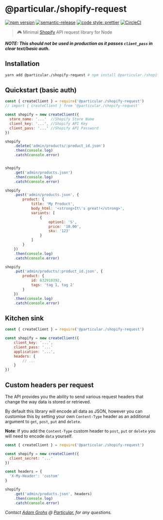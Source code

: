 # @particular./shopify-request

[![npm version](https://img.shields.io/npm/v/@particular./shopify-request.svg)](https://www.npmjs.com/package/@particular./shopify-request) [![semantic-release](https://img.shields.io/badge/%20%20%F0%9F%93%A6%F0%9F%9A%80-semantic--release-e10079.svg)](https://github.com/semantic-release/semantic-release) [![code style: prettier](https://img.shields.io/badge/code_style-prettier-ff69b4.svg)](https://github.com/prettier/prettier) [![CircleCI](https://img.shields.io/circleci/project/github/uniquelyparticular/shopify-request.svg?label=circleci)](https://circleci.com/gh/uniquelyparticular/shopify-request)

> 🎮 Minimal [Shopify](https://www.shopify.com) API request library for Node

**_NOTE: This should not be used in production as it passes `client_pass` in clear text/basic auth._**

## Installation

```bash
yarn add @particular./shopify-request # npm install @particular./shopify-request
```

## Quickstart (basic auth)

```js
const { createClient } = require('@particular./shopify-request')
// import { createClient } from '@particular./shopify-request'

const shopify = new createClient({
  store_name: '...'  //Shopify Store Name
  client_key: '...', //Shopify API Key
  client_pass: '...' //Shopify API Password
})

shopify
    .delete('admin/products/:product_id.json')
    .then(console.log)
    .catch(console.error)


shopify
    .get('admin/products.json')
    .then(console.log)
    .catch(console.error)

shopify
    .post('admin/products.json', {
        product: {
            title: 'My Product',
            body_html: '<strong>It\'s great!</strong>',
            variants: [
                {
                    option1: 'S',
                    price: '10.00',
                    sku: '123'
                }
            ]
        }
    })
    .then(console.log)
    .catch(console.error)

shopify
    .put('admin/products/:product_id.json', {
        product: {
            id: 632910392,
            tags: 'tag 1, tag 2'
        }
    })
    .then(console.log)
    .catch(console.error)
```

## Kitchen sink

```js
const { createClient } = require('@particular./shopify-request')

const shopify = new createClient({
    client_key: '...',
    client_pass: '...'
    application: '...',
    headers: {
        // ...
    }
})
```

## Custom headers per request

The API provides you the ability to send various request headers that change the way data is stored or retrieved.

By default this library will encode all data as JSON, however you can customise this by setting your own `Content-Type` header as an additional argument to `get`, `post`, `put` and `delete`.

**Note**: If you add the `Content-Type` custom header to `post`, `put` or `delete` you will need to encode `data` yourself.

```js
const { createClient } = require('@particular./shopify-request')

const shopify = new createClient({
  client_secret: '...'
})

const headers = {
  'X-My-Header': 'custom'
}

shopify
    .get('admin/products.json', headers)
    .then(console.log)
    .catch(console.error)
```

_Contact [Adam Grohs](https://www.linkedin.com/in/adamgrohs/) @ [Particular.](https://uniquelyparticular.com) for any questions._
